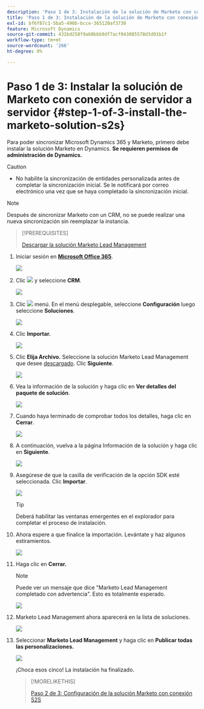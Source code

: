 ```yaml
---
description: 'Paso 1 de 3: Instalación de la solución de Marketo con conexión de servidor a servidor - Documentos de Marketo - Documentación del producto'
title: 'Paso 1 de 3: Instalación de la solución de Marketo con conexión de servidor a servidor'
exl-id: bf6f87c1-5ba5-490b-bcce-365120af3730
feature: Microsoft Dynamics
source-git-commit: 431bd258f9a68bbb9df7acf043085578d3d91b1f
workflow-type: tm+mt
source-wordcount: '266'
ht-degree: 0%

---
```


# Paso 1 de 3: Instalar la solución de Marketo con conexión de servidor a servidor {#step-1-of-3-install-the-marketo-solution-s2s}

Para poder sincronizar Microsoft Dynamics 365 y Marketo, primero debe instalar la solución Marketo en Dynamics. **Se requieren permisos de administración de Dynamics.**

>[!CAUTION]
>
>* No habilite la sincronización de entidades personalizada antes de completar la sincronización inicial. Se le notificará por correo electrónico una vez que se haya completado la sincronización inicial.

>[!NOTE]
>
>Después de sincronizar Marketo con un CRM, no se puede realizar una nueva sincronización sin reemplazar la instancia.

>[!PREREQUISITES]
>
>[Descargar la solución Marketo Lead Management](/help/marketo/product-docs/crm-sync/microsoft-dynamics-sync/sync-setup/download-the-marketo-lead-management-solution.md)

1. Iniciar sesión en **[Microsoft Office 365](https://login.microsoftonline.com/)**.

   ![](assets/image2015-3-16-15-3a58-3a55.png)

1. Clic ![](assets/image2015-3-16-16-3a1-3a13.png) y seleccione **CRM**.

   ![](assets/image2015-3-16-16-3a0-3a10.png)

1. Clic ![](assets/image2015-5-13-10-3a5-3a8.png) menú. En el menú desplegable, seleccione **Configuración** luego seleccione **Soluciones**.

   ![](assets/image2015-5-13-10-3a4-3a1.png)

1. Clic **Importar.**

   ![](assets/image2015-3-19-8-3a34-3a8.png)

1. Clic **Elija Archivo.** Seleccione la solución Marketo Lead Management que desee [descargado](/help/marketo/product-docs/crm-sync/microsoft-dynamics-sync/sync-setup/download-the-marketo-lead-management-solution.md). Clic **Siguiente**.

   ![](assets/image2015-10-9-14-3a44-3a14.png)

1. Vea la información de la solución y haga clic en **Ver detalles del paquete de solución**.

   ![](assets/image2015-10-9-15-3a4-3a16.png)

1. Cuando haya terminado de comprobar todos los detalles, haga clic en **Cerrar**.

   ![](assets/image2015-10-9-14-3a57-3a3.png)

1. A continuación, vuelva a la página Información de la solución y haga clic en **Siguiente**.

   ![](assets/image2015-10-9-14-3a59-3a24.png)

1. Asegúrese de que la casilla de verificación de la opción SDK esté seleccionada. Clic **Importar**.

   ![](assets/image2015-10-9-15-3a7-3a12.png)

   >[!TIP]
   >
   >Deberá habilitar las ventanas emergentes en el explorador para completar el proceso de instalación.

1. Ahora espere a que finalice la importación. Levántate y haz algunos estiramientos.

   ![](assets/image2015-3-11-11-3a34-3a9.png)

1. Haga clic en **Cerrar.**

   >[!NOTE]
   >
   >Puede ver un mensaje que dice &quot;Marketo Lead Management completado con advertencia&quot;. Esto es totalmente esperado.

   ![](assets/image2015-3-13-9-3a54-3a39.png)

1. Marketo Lead Management ahora aparecerá en la lista de soluciones.

   ![](assets/image2015-3-19-8-3a40-3a38.png)

1. Seleccionar **Marketo Lead Management** y haga clic en **Publicar todas las personalizaciones.**

   ![](assets/image2015-3-19-8-3a41-3a21.png)

   ¡Choca esos cinco! La instalación ha finalizado.

   >[!MORELIKETHIS]
   >
   >[Paso 2 de 3: Configuración de la solución Marketo con conexión S2S](/help/marketo/product-docs/crm-sync/microsoft-dynamics-sync/sync-setup/microsoft-dynamics-365-with-s2s-connection/step-2-of-3-set-up.md)
